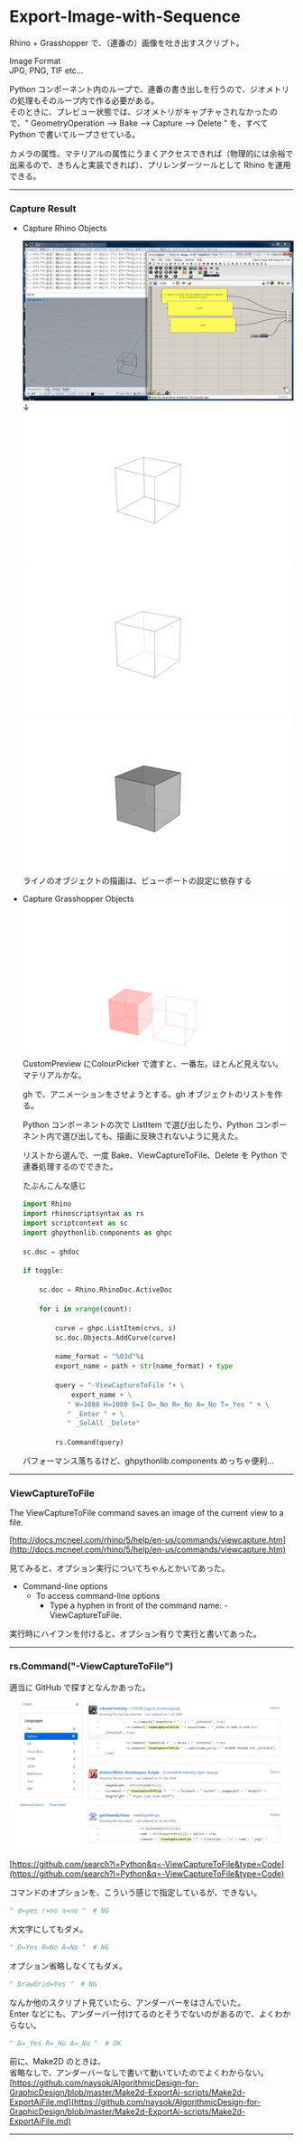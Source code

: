 # Export-Image-with-Sequence  

Rhino + Grasshopper で、（連番の）画像を吐き出すスクリプト。  

Image Format  
JPG, PNG, TIF etc...  

Python コンポーネント内のループで、連番の書き出しを行うので、ジオメトリの処理もそのループ内で作る必要がある。  
そのときに、プレビュー状態では、ジオメトリがキャプチャされなかったので、" GeometryOperation --> Bake --> Capture --> Delete " を、すべて Python で書いてループさせている。  

カメラの属性、マテリアルの属性にうまくアクセスできれば（物理的には余裕で出来るので、きちんと実装できれば）、プリレンダーツールとして Rhino を運用できる。  


---


### Capture Result  

- Capture Rhino Objects

  ![photo](Test/Capture.jpg)  
  ↓  
  ![photo](Test/rhino-wireframe.png)  
  ![photo](Test/rhino-technical.png)  
  ![photo](Test/rhino-ghost.png)  
  ライノのオブジェクトの描画は、ビューポートの設定に依存する  


- Capture Grasshopper Objects  
  ![photo](Test/gh-object.png)  
  CustomPreview にColourPicker で渡すと、一番左。ほとんど見えない。  
  マテリアルかな。  

  gh で、アニメーションをさせようとする。gh オブジェクトのリストを作る。  

  Python コンポーネントの次で ListItem で選び出したり、Python コンポーネント内で選び出しても、描画に反映されないように見えた。  

  リストから選んで、一度 Bake、ViewCaptureToFile、Delete を Python で連番処理するのでできた。  

  たぶんこんな感じ  


  ```Python
  import Rhino
  import rhinoscriptsyntax as rs
  import scriptcontext as sc
  import ghpythonlib.components as ghpc

  sc.doc = ghdoc

  if toggle:

      sc.doc = Rhino.RhinoDoc.ActiveDoc

      for i in xrange(count):

          curve = ghpc.ListItem(crvs, i)
          sc.doc.Objects.AddCurve(curve)

          name_format = "%03d"%i
          export_name = path + str(name_format) + type

          query = "-ViewCaptureToFile "+ \
              export_name + \
             " W=1080 H=1080 S=1 D=_No R=_No A=_No T=_Yes " + \
             " _Enter " + \
             " _SelAll _Delete"

          rs.Command(query)
  ```

  パフォーマンス落ちるけど、ghpythonlib.components めっちゃ便利...  



---  


### ViewCaptureToFile  

The ViewCaptureToFile command saves an image of the current view to a file.  


[http://docs.mcneel.com/rhino/5/help/en-us/commands/viewcapture.htm](http://docs.mcneel.com/rhino/5/help/en-us/commands/viewcapture.htm)  


見てみると、オプション実行についてちゃんとかいてあった。  

- Command-line options  
  - To access command-line options  
    - Type a hyphen in front of the command name: -ViewCaptureToFile.  

実行時にハイフンを付けると、オプション有りで実行と書いてあった。  


---  


### rs.Command("-ViewCaptureToFile")  


適当に GitHub で探すとなんかあった。  

![photo](Test/github.jpg)  

[https://github.com/search?l=Python&q=-ViewCaptureToFile&type=Code](https://github.com/search?l=Python&q=-ViewCaptureToFile&type=Code)  


コマンドのオプションを、こういう感じで指定しているが、できない。  
```python
" d=yes r=no a=no "　# NG
```
大文字にしてもダメ。  
```python
" D=Yes R=No A=No "　# NG
```
オプション省略しなくてもダメ。
```python
" DrawGrid=Yes "　# NG
```


なんか他のスクリプト見ていたら、アンダーバーをはさんでいた。  
Enter などにも、アンダーバー付けてるのとそうでないのがあるので、よくわからない。  
```python
" D=_Yes R=_No A=_No "　# OK
```

前に、Make2D のときは、  
省略なしで、アンダーバーなしで書いて動いていたのでよくわからない。  
[https://github.com/naysok/AlgorithmicDesign-for-GraphicDesign/blob/master/Make2d-ExportAi-scripts/Make2d-ExportAiFile.md](https://github.com/naysok/AlgorithmicDesign-for-GraphicDesign/blob/master/Make2d-ExportAi-scripts/Make2d-ExportAiFile.md)


---  
